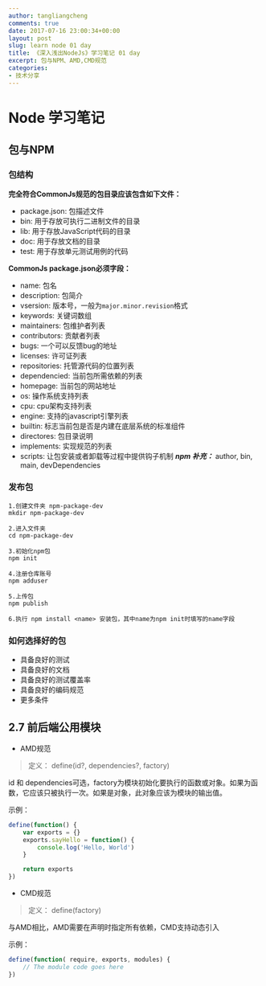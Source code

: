 ```yaml
---
author: tangliangcheng
comments: true
date: 2017-07-16 23:00:34+00:00
layout: post
slug: learn node 01 day
title: 《深入浅出NodeJs》学习笔记 01 day
excerpt: 包与NPM、AMD,CMD规范
categories:
- 技术分享
---
```


# Node 学习笔记

## 包与NPM

### 包结构

**完全符合CommonJs规范的包目录应该包含如下文件：**

* package.json: 包描述文件
* bin: 用于存放可执行二进制文件的目录
* lib: 用于存放JavaScript代码的目录
* doc: 用于存放文档的目录
* test: 用于存放单元测试用例的代码

**CommonJs package.json必须字段：**

* name: 包名
* description: 包简介
* vsersion: 版本号，一般为`major.minor.revision`格式
* keywords: 关键词数组
* maintainers: 包维护者列表
* contributors: 贡献者列表
* bugs: 一个可以反馈bug的地址
* licenses: 许可证列表
* repositories: 托管源代码的位置列表
* dependencied: 当前包所需依赖的列表
* homepage: 当前包的网站地址
* os: 操作系统支持列表
* cpu: cpu架构支持列表
* engine: 支持的javascript引擎列表
* builtin: 标志当前包是否是内建在底层系统的标准组件
* directores: 包目录说明
* implements: 实现规范的列表
* scripts: 让包安装或者卸载等过程中提供钩子机制
***npm 补充：*** author, bin, main, devDependencies

### 发布包

```shell
1.创建文件夹 npm-package-dev
mkdir npm-package-dev

2.进入文件夹
cd npm-package-dev

3.初始化npm包
npm init

4.注册仓库账号
npm adduser

5.上传包
npm publish

6.执行 npm install <name> 安装包，其中name为npm init时填写的name字段
```

### 如何选择好的包

* 具备良好的测试
* 具备良好的文档
* 具备良好的测试覆盖率
* 具备良好的编码规范
* 更多条件

## 2.7 前后端公用模块

* AMD规范

> 定义： define(id?, dependencies?, factory)

id 和 dependencies可选，factory为模块初始化要执行的函数或对象。如果为函数，它应该只被执行一次。如果是对象，此对象应该为模块的输出值。

示例：

```js
define(function() {
    var exports = {}
    exports.sayHello = function() {
        console.log('Hello, World')
    }

    return exports
})
```

* CMD规范

> 定义： define(factory)

与AMD相比，AMD需要在声明时指定所有依赖，CMD支持动态引入

示例：

```js
define(function( require, exports, modules) {
    // The module code goes here
})
```
